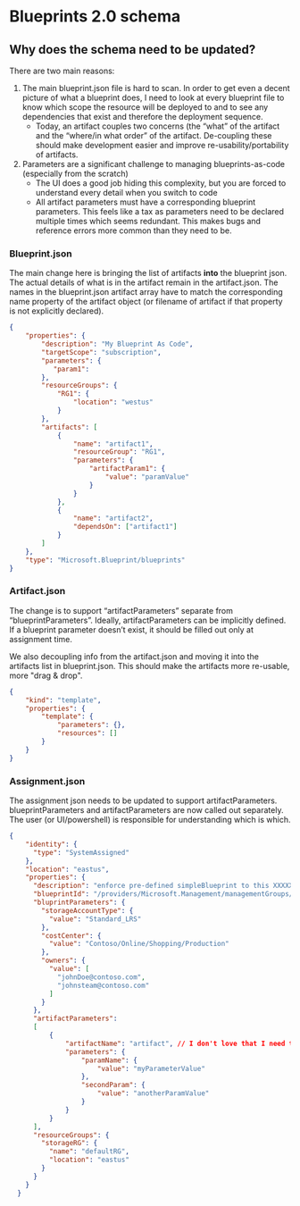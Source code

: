 # Blueprints 2.0 schema

## Why does the schema need to be updated?
There are two main reasons:
1. The main blueprint.json file is hard to scan. In order to get even a decent picture of what a blueprint does, I need to look at every blueprint file to know which scope the resource will be deployed to and to see any dependencies that exist and therefore the deployment sequence.
    * Today, an artifact couples two concerns (the “what” of the artifact and the “where/in what order” of the artifact. De-coupling these should make development easier and improve re-usability/portability of artifacts.
2. Parameters are a significant challenge to managing blueprints-as-code (especially from the scratch)
    * The UI does a good job hiding this complexity, but you are forced to understand every detail when you switch to code
    * All artifact parameters must have a corresponding blueprint parameters. This feels like a tax as parameters need to be declared multiple times which seems redundant. This makes bugs and reference errors more common than they need to be.

### Blueprint.json
The main change here is bringing the list of artifacts **into** the blueprint json. The actual details of what is in the artifact remain in the artifact.json. The names in the blueprint.json artifact array have to match the corresponding name property of the artifact object (or filename of artifact if that property is not explicitly declared).

```json
{
    "properties": {
        "description": "My Blueprint As Code",
        "targetScope": "subscription",
        "parameters": { 
           "param1": 
        },
        "resourceGroups": {
            "RG1": {
                "location": "westus"
            }
        },
        "artifacts": [
            {
                "name": "artifact1",
                "resourceGroup": "RG1",
                "parameters": {
                    "artifactParam1": {
                        "value": "paramValue"
                    }
                }
            },
            {
                "name": "artifact2",
                "dependsOn": ["artifact1"]
            }
        ]
    },
    "type": "Microsoft.Blueprint/blueprints" 
}
```

### Artifact.json
The change is to support “artifactParameters” separate from “blueprintParameters”. Ideally, artifactParameters can be implicitly defined. If a blueprint parameter doesn’t exist, it should be filled out only at assignment time.

We also decoupling info from the artifact.json and moving it into the artifacts list in blueprint.json. This should make the artifacts more re-usable, more "drag & drop".

```json
{
    "kind": "template",
    "properties": {
        "template": {
            "parameters": {},
            "resources": []
        }
    }
}
```

### Assignment.json
The assignment json needs to be updated to support artifactParameters. blueprintParameters and artifactParameters are now called out separately. The user (or UI/powershell) is responsible for understanding which is which.

```json
{
    "identity": {
      "type": "SystemAssigned"
    },
    "location": "eastus",
    "properties": {
      "description": "enforce pre-defined simpleBlueprint to this XXXXXXXX subscription.",
      "blueprintId": "/providers/Microsoft.Management/managementGroups/ContosoOnlineGroup/providers/Microsoft.Blueprint/blueprints/simpleBlueprint",
      "bluprintParameters": {
        "storageAccountType": {
          "value": "Standard_LRS"
        },
        "costCenter": {
          "value": "Contoso/Online/Shopping/Production"
        },
        "owners": {
          "value": [
            "johnDoe@contoso.com",
            "johnsteam@contoso.com"
          ]
        }
      },
      "artifactParameters":
      [
          {
              "artifactName": "artifact", // I don't love that I need to explicitly declare the artifact i'm passing a param for
              "parameters": {
                  "paramName": {
                      "value": "myParameterValue"
                  },
                  "secondParam": {
                      "value": "anotherParamValue"
                  }
              }
          }
      ],
      "resourceGroups": {
        "storageRG": {
          "name": "defaultRG",
          "location": "eastus"
        }
      }
    }
  }
```
